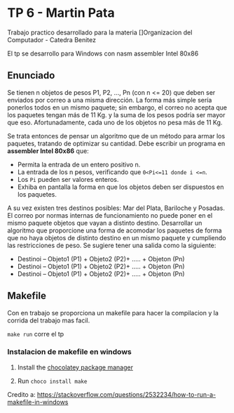 # TP 6 - Martin Pata

Trabajo practico desarrollado para la materia []Organizacion del Computador - Catedra Benitez

El tp se desarrollo para Windows con nasm assembler Intel 80x86

## Enunciado

Se tienen n objetos de pesos P1, P2, ..., Pn (con n <= 20) que deben ser enviados por correo a una misma dirección. La forma más simple sería ponerlos todos en un mismo paquete; sin embargo, el correo no acepta que los paquetes tengan más de 11 Kg. y la suma de los pesos podría ser mayor que eso. Afortunadamente, cada uno de los objetos no pesa más de 11 Kg.

Se trata entonces de pensar un algoritmo que de un método para armar los paquetes, tratando de optimizar su cantidad. Debe escribir un programa en **assembler Intel 80x86** que:

- Permita la entrada de un entero positivo n.
- La entrada de los n pesos, verificando que `0<Pi<=11 donde i <=n`.
- Los `Pi` pueden ser valores enteros.
- Exhiba en pantalla la forma en que los objetos deben ser dispuestos en los paquetes.

A su vez existen tres destinos posibles: Mar del Plata, Bariloche y Posadas. El correo por normas internas de funcionamiento no puede poner en el mismo paquete objetos que vayan a distinto destino. Desarrollar un algoritmo que proporcione una forma de acomodar los paquetes de forma que no haya objetos de distinto destino en un mismo paquete y cumpliendo las restricciones de peso. Se sugiere tener una salida como la siguiente:

- Destinoi – Objeto1 (P1) + Objeto2 (P2)+ ..... + Objeton (Pn)
- Destinoi – Objeto1 (P1) + Objeto2 (P2)+ ..... + Objeton (Pn)
- Destinoi – Objeto1 (P1) + Objeto2 (P2)+ ..... + Objeton (Pn)

## Makefile

Con en trabajo se proporciona un makefile para hacer la compilacion y la corrida del trabajo mas facil.

`make run` corre el tp

### Instalacion de makefile en windows

1. Install the [chocolatey package manager](https://chocolatey.org/install)

2. Run `choco install make`

Credito a: https://stackoverflow.com/questions/2532234/how-to-run-a-makefile-in-windows
